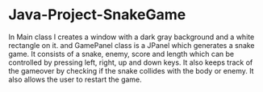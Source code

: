 # Java-Project-SnakeGame

In Main class I creates a window with a dark gray background and a white rectangle on it. 
and GamePanel class is a JPanel which generates a snake game.
It consists of a snake, enemy, score and length which can be controlled by pressing left, right, up and down keys.
It also keeps track of the gameover by checking if the snake collides with the body or enemy.
It also allows the user to restart the game.
